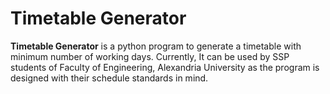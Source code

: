 # Timetable Generator
**Timetable Generator** is a python program to generate a timetable with minimum number of working days.
Currently, It can be used by SSP students of Faculty of Engineering, Alexandria University as the program is
designed with their schedule standards in mind.
